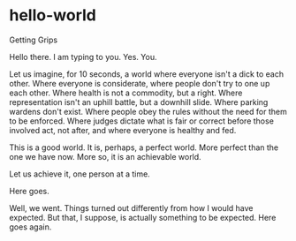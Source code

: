 # hello-world
Getting Grips


Hello there. I am typing to you. Yes. You. 

Let us imagine, for 10 seconds, a world where everyone isn't a dick to each other. Where everyone is considerate, where people don't try to one up each other. Where health is not a commodity, but a right. Where representation isn't an uphill battle, but a downhill slide. Where parking wardens don't exist. Where people obey the rules without the need for them to be enforced. Where judges dictate what is fair or correct before those involved act, not after, and where everyone is healthy and fed. 

This is a good world. It is, perhaps, a perfect world. More perfect than the one we have now. More so, it is an achievable world. 

Let us achieve it, one person at a time.

Here goes.

Well, we went. Things turned out differently from how I would have expected. But that, I suppose, is actually something to be expected. Here goes again.
